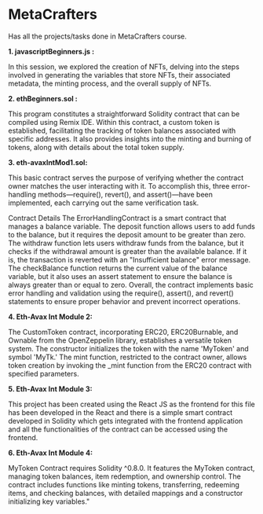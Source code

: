 # MetaCrafters
Has all the projects/tasks done in MetaCrafters course.


**1. javascriptBeginners.js :**

In this session, we explored the creation of NFTs, delving into the steps involved in generating the variables that store NFTs, their associated metadata, the minting process, and the overall supply of NFTs. 

**2. ethBeginners.sol :**

This program constitutes a straightforward Solidity contract that can be compiled using Remix IDE. Within this contract, a custom token is established, facilitating the tracking of token balances associated with specific addresses. It also provides insights into the minting and burning of tokens, along with details about the total token supply.

**3. eth-avaxIntMod1.sol:**
   
This basic contract serves the purpose of verifying whether the contract owner matches the user interacting with it. To accomplish this, three error-handling methods—require(), revert(), and assert()—have been implemented, each carrying out the same verification task.

Contract Details The ErrorHandlingContract is a smart contract that manages a balance variable. The deposit function allows users to add funds to the balance, but it requires the deposit amount to be greater than zero. The withdraw function lets users withdraw funds from the balance, but it checks if the withdrawal amount is greater than the available balance. If it is, the transaction is reverted with an "Insufficient balance" error message. The checkBalance function returns the current value of the balance variable, but it also uses an assert statement to ensure the balance is always greater than or equal to zero. Overall, the contract implements basic error handling and validation using the require(), assert(), and revert() statements to ensure proper behavior and prevent incorrect operations.

**4. Eth-Avax Int Module 2:**

The CustomToken contract, incorporating ERC20, ERC20Burnable, and Ownable from the OpenZeppelin library, establishes a versatile token system. The constructor initializes the token with the name 'MyToken' and symbol 'MyTk.' The mint function, restricted to the contract owner, allows token creation by invoking the _mint function from the ERC20 contract with specified parameters.

**5. Eth-Avax Int Module 3:**

This project has been created using the React JS as the frontend for this file has been developed in the React and there is a simple smart contract developed in Solidity which gets integrated with the frontend application and all the functionalities of the contract can be accessed using the frontend. 


**6. Eth-Avax Int Module 4:**

MyToken Contract requires Solidity ^0.8.0. It features the MyToken contract, managing token balances, item redemption, and ownership control. The contract includes functions like minting tokens, transferring, redeeming items, and checking balances, with detailed mappings and a constructor initializing key variables."

